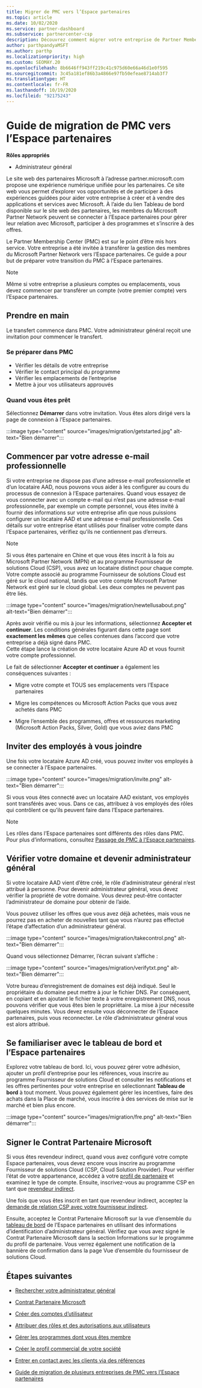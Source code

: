 ```yaml
---
title: Migrer de PMC vers l’Espace partenaires
ms.topic: article
ms.date: 10/02/2020
ms.service: partner-dashboard
ms.subservice: partnercenter-csp
description: Découvrez comment migrer votre entreprise de Partner Membership Center (PMC) vers l’Espace partenaires, y compris les étapes à suivre.
author: parthpandyaMSFT
ms.author: parthp
ms.localizationpriority: high
ms.custom: SEOMAY.20
ms.openlocfilehash: 8b6646ff943ff219c41c975d60e66a46d1e0f595
ms.sourcegitcommit: 3c45a181ef86b3a4866e97fb50efeae8714ab3f7
ms.translationtype: HT
ms.contentlocale: fr-FR
ms.lasthandoff: 10/19/2020
ms.locfileid: "92175243"
---
```

# <a name="guide-to-migrating-from-pmc-to-partner-center"></a>Guide de migration de PMC vers l’Espace partenaires

**Rôles appropriés**

- Administrateur général

Le site web des partenaires Microsoft à l’adresse partner.microsoft.com propose une expérience numérique unifiée pour les partenaires. Ce site web vous permet d’explorer vos opportunités et de participer à des expériences guidées pour aider votre entreprise à créer et à vendre des applications et services avec Microsoft. À l’aide du lien Tableau de bord disponible sur le site web des partenaires, les membres du Microsoft Partner Network peuvent se connecter à l’Espace partenaires pour gérer leur relation avec Microsoft, participer à des programmes et s’inscrire à des offres.

Le Partner Membership Center (PMC) est sur le point d’être mis hors service. Votre entreprise a été invitée à transférer la gestion des membres du Microsoft Partner Network vers l’Espace partenaires. Ce guide a pour but de préparer votre transition du PMC à l’Espace partenaires.

>[!NOTE]
>Même si votre entreprise a plusieurs comptes ou emplacements, vous devez commencer par transférer un compte (votre premier compte) vers l’Espace partenaires.

## <a name="get-started"></a>Prendre en main

Le transfert commence dans PMC. Votre administrateur général reçoit une invitation pour commencer le transfert.

### <a name="prepare-in-pmc"></a>Se préparer dans PMC

- Vérifier les détails de votre entreprise
- Vérifier le contact principal du programme
- Vérifier les emplacements de l’entreprise
- Mettre à jour vos utilisateurs approuvés

### <a name="when-youre-ready"></a>Quand vous êtes prêt

Sélectionnez **Démarrer** dans votre invitation. Vous êtes alors dirigé vers la page de connexion à l’Espace partenaires.

:::image type="content" source="images/migration/getstarted.jpg" alt-text="Bien démarrer":::

## <a name="start-with-your-work-email"></a>Commencer par votre adresse e-mail professionnelle

Si votre entreprise ne dispose pas d’une adresse e-mail professionnelle et d’un locataire AAD, nous pouvons vous aider à les configurer au cours du processus de connexion à l’Espace partenaires. Quand vous essayez de vous connecter avec un compte e-mail qui n’est pas une adresse e-mail professionnelle, par exemple un compte personnel, vous êtes invité à fournir des informations sur votre entreprise afin que nous puissions configurer un locataire AAD et une adresse e-mail professionnelle. Ces détails sur votre entreprise étant utilisés pour finaliser votre compte dans l’Espace partenaires, vérifiez qu’ils ne contiennent pas d’erreurs.

>[!NOTE]
>Si vous êtes partenaire en Chine et que vous êtes inscrit à la fois au Microsoft Partner Network (MPN) et au programme Fournisseur de solutions Cloud (CSP), vous avez un locataire distinct pour chaque compte. Votre compte associé au programme Fournisseur de solutions Cloud est géré sur le cloud national, tandis que votre compte Microsoft Partner Network est géré sur le cloud global. Les deux comptes ne peuvent pas être liés.

:::image type="content" source="images/migration/newtellusabout.png" alt-text="Bien démarrer":::

Après avoir vérifié ou mis à jour les informations, sélectionnez **Accepter et continuer**.
Les conditions générales figurant dans cette page sont **exactement les mêmes** que celles contenues dans l’accord que votre entreprise a déjà signé dans PMC.  
Cette étape lance la création de votre locataire Azure AD et vous fournit votre compte professionnel.

Le fait de sélectionner **Accepter et continuer** a également les conséquences suivantes :

- Migre votre compte et TOUS ses emplacements vers l’Espace partenaires

- Migre les compétences ou Microsoft Action Packs que vous avez achetés dans PMC

- Migre l’ensemble des programmes, offres et ressources marketing (Microsoft Action Packs, Silver, Gold) que vous aviez dans PMC

## <a name="invite-employees-to-join-you"></a>Inviter des employés à vous joindre

Une fois votre locataire Azure AD créé, vous pouvez inviter vos employés à se connecter à l’Espace partenaires.

:::image type="content" source="images/migration/invite.png" alt-text="Bien démarrer":::

Si vous vous êtes connecté avec un locataire AAD existant, vos employés sont transférés avec vous. Dans ce cas, attribuez à vos employés des rôles qui contrôlent ce qu’ils peuvent faire dans l’Espace partenaires. 

>[!NOTE] 
>Les rôles dans l’Espace partenaires sont différents des rôles dans PMC. Pour plus d’informations, consultez [Passage de PMC à l’Espace partenaires](move-pmc-pc-map.md).

## <a name="verify-your-domain-and-become-a-global-admin"></a>Vérifier votre domaine et devenir administrateur général  

Si votre locataire AAD vient d’être créé, le rôle d’administrateur général n’est attribué à personne. Pour devenir administrateur général, vous devez vérifier la propriété de votre domaine. Vous devrez peut-être contacter l’administrateur de domaine pour obtenir de l’aide.

Vous pouvez utiliser les offres que vous avez déjà achetées, mais vous ne pourrez pas en acheter de nouvelles tant que vous n’aurez pas effectué l’étape d’affectation d’un administrateur général.

:::image type="content" source="images/migration/takecontrol.png" alt-text="Bien démarrer":::

Quand vous sélectionnez Démarrer, l’écran suivant s’affiche :

:::image type="content" source="images/migration/verifytxt.png" alt-text="Bien démarrer":::

Votre bureau d’enregistrement de domaines est déjà indiqué. Seul le propriétaire du domaine peut mettre à jour le fichier DNS. Par conséquent, en copiant et en ajoutant le fichier texte à votre enregistrement DNS, nous pouvons vérifier que vous êtes bien le propriétaire. La mise à jour nécessite quelques minutes. Vous devez ensuite vous déconnecter de l’Espace partenaires, puis vous reconnecter. Le rôle d’administrateur général vous est alors attribué.

## <a name="get-acquainted-with-your-dashboard-and-partner-center"></a>Se familiariser avec le tableau de bord et l’Espace partenaires

Explorez votre tableau de bord. Ici, vous pouvez gérer votre adhésion, ajouter un profil d’entreprise pour les références, vous inscrire au programme Fournisseur de solutions Cloud et consulter les notifications et les offres pertinentes pour votre entreprise en sélectionnant **Tableau de bord** à tout moment. Vous pouvez également gérer les incentives, faire des achats dans la Place de marché, vous inscrire à des services de mise sur le marché et bien plus encore.  

:::image type="content" source="images/migration/fre.png" alt-text="Bien démarrer":::

## <a name="sign-the-microsoft-partner-agreement"></a>Signer le Contrat Partenaire Microsoft

Si vous êtes revendeur indirect, quand vous avez configuré votre compte Espace partenaires, vous devez encore vous inscrire au programme Fournisseur de solutions Cloud (CSP, Cloud Solution Provider). Pour vérifier l’état de votre appartenance, accédez à votre [profil de partenaire](https://partner.microsoft.com/pcv/accountsettings/partnerprofile) et examinez le type de compte. Ensuite, inscrivez-vous au programme CSP en tant que [revendeur indirect](enrolling-in-the-csp-program.md).

 Une fois que vous êtes inscrit en tant que revendeur indirect, acceptez la [demande de relation CSP avec votre fournisseur indirect](indirect-reseller-tasks-in-partner-center.md).

Ensuite, acceptez le Contrat Partenaire Microsoft sur la vue d’ensemble du [tableau de bord](https://partner.microsoft.com/pvc/dashboard) de l’Espace partenaires en utilisant des informations d’identification d’administrateur général. Vérifiez que vous avez signé le Contrat Partenaire Microsoft dans la section Informations sur le programme du profil de partenaire. Vous verrez également une notification de la bannière de confirmation dans la page Vue d’ensemble du fournisseur de solutions Cloud. 

## <a name="next-steps"></a>Étapes suivantes

- [Rechercher votre administrateur général](become-global-admin.md)

- [Contrat Partenaire Microsoft](microsoft-partner-agreement.md)

- [Créer des comptes d’utilisateur](create-user-accounts-and-set-permissions.md)

- [Attribuer des rôles et des autorisations aux utilisateurs](permissions-overview.md)

- [Gérer les programmes dont vous êtes membre](renew-mpn-offers.md)

- [Créer le profil commercial de votre société](create-a-marketing-profile.md)

- [Entrer en contact avec les clients via des références](manage-leads.md)

- [Guide de migration de plusieurs entreprises de PMC vers l’Espace partenaires](move-multiple-companies.md)
